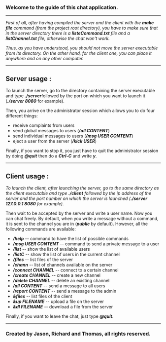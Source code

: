
### Welcome to the guide of this chat application. 

***

<em>First of all, after having compiled the server and the client with the <strong>make file</strong> command (from the project root directory), you have to make sure that in the server directory there is a <strong>listeCommand.txt</strong> file and a <strong>listChannel.txt</strong> file, otherwise the chat won't work.</em>

<em>Thus, as you have understood, you should not move the server executable from its directory. 
On the other hand, for the client one, you can place it anywhere and on any other computer.</em>

***

## Server usage : 

To launch the server, go to the directory containing the server executable and type <em><strong>./server</strong></em>followed by the port on which you want to launch it (<em><strong>./server 8080</strong></em> for example). 

Then, you arrive on the administrator session which allows you to do four different things:
- receive complaints from users
- send global messages to users (<em><strong>/all CONTENT</strong></em>)
- send individual messages to users (<em><strong>/msg USER CONTENT</strong></em>)
- eject a user from the server (<em><strong>/kick USER</strong></em>)

Finally, if you want to stop it, you just have to quit the administrator session by doing <em><strong>@quit</strong></em> then do a <em><strong>Ctrl-C</strong></em> and write <em><strong>y</strong></em>.

***

## Client usage :

<em>To launch the client, after launching the server, go to the same directory as the client executable and type <strong>./client</strong> followed by the ip address of the server and the port number on which the server is launched (<strong>./server 127.0.0.1 8080</strong> for example).</em>

Then wait to be accepted by the server and write a user name. 
Now you can chat freely. By default, when you write a message without a command, it is sent to the channel you are in (<em><strong>public</strong></em> by default). 
However, all the following commands are available:
- <em><strong>/help</strong></em> -- command to have the list of possible commands
- <em><strong>/msg USER CONTENT</strong></em> -- command to send a private message to a user
- <em><strong>/list</strong></em> -- show the list of available users
- <em><strong>/listC</strong></em> -- show the list of users in the current channel
- <em><strong>/files</strong></em> -- list files of the server
- <em><strong>/chann</strong></em> -- list of channels available on the server
- <em><strong>/connect CHANNEL</strong></em> -- connect to a certain channel
- <em><strong>/create CHANNEL</strong></em> -- create a new channel
- <em><strong>/delete CHANNEL</strong></em> -- delete an existing channel
- <em><strong>/all CONTENT</strong></em> -- send a message to all users
- <em><strong>/report CONTENT</strong></em> -- send a message to the admin
- <em><strong>&files</strong></em> -- list files of the client
- <em><strong>&up FILENAME</strong></em> -- upload a file on the server
- <em><strong>&dl FILENAME</strong></em> -- download a file from the server

Finally, if you want to leave the chat, just type <em><strong>@quit</strong></em>.

*** 

### Created by Jason, Richard and Thomas, all rights reserved.
